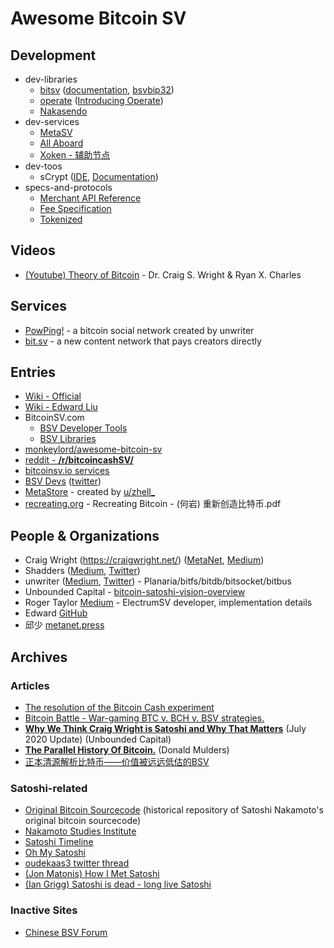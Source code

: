 
# Awesome Bitcoin SV

## Development

- dev-libraries
    - [bitsv](https://github.com/AustEcon/bitsv) ([documentation](https://austecon.github.io/bitsv/), [bsvbip32](https://github.com/AustEcon/bsvbip32))
    - [operate](https://www.operatebsv.org/) ([Introducing Operate](https://www.operatebsv.org/blog/introducing-operate/))
    - [Nakasendo](https://nakasendoproject.org/) 
- dev-services
    - [MetaSV](https://metasv.com/)
    - [All Aboard](https://allaboardbitcoin.com/) 
    - [Xoken - 辅助节点](https://www.xoken.org/)
- dev-toos
    - sCrypt ([IDE](http://scrypt.studio/), [Documentation](https://scryptdoc.readthedocs.io/en/latest/))
- specs-and-protocols
    - [Merchant API Reference](https://bitcoin-sv.github.io/merchantapi-reference/)
    - [Fee Specification](https://github.com/bitcoin-sv-specs/brfc-misc/tree/master/feespec)
    - [Tokenized](https://tokenized.com/)

## Videos

- [(Youtube) Theory of Bitcoin](https://www.youtube.com/watch?v=zmLfZ599oAY&list=PLOqZWfHm-gzALWIEoMxLpBkQvLH2HdLbh) - Dr. Craig S. Wright & Ryan X. Charles

## Services

- [PowPing!](https://powping.com/) - a bitcoin social network created by unwriter
- [bit.sv](https://bit.sv/) - a new content network that pays creators directly

## Entries

- [Wiki - Official](https://wiki.bitcoinsv.io/index.php/Main_Page)
- [Wiki - Edward Liu](https://wiki.bsv.info/)
- BitcoinSV.com
    + [BSV Developer Tools](https://bitcoinsv.com/en/build-on-bsv/bsv-developer-tools)
    + [BSV Libraries](https://bitcoinsv.com/en/build-on-bsv/library)
- [monkeylord/awesome-bitcoin-sv](https://github.com/monkeylord/awesome-bitcoin-sv)
- [reddit - **/r/bitcoincashSV/**](https://www.reddit.com/r/bitcoincashSV/)
- [bitcoinsv.io services](https://bitcoinsv.io/services/)
- [BSV Devs](https://www.bsvdevs.com/) ([twitter](https://twitter.com/BsvDevs))
- [MetaStore](https://metastore.app/apps?sort=hot) - created by [u/zhell_](https://www.reddit.com/user/zhell_/)
- [recreating.org](http://recreating.org/) - Recreating Bitcoin - (何岩) 重新创造比特币.pdf

## People & Organizations

- Craig Wright (https://craigwright.net/) ([MetaNet](https://metanet.icu/), [Medium](https://medium.com/@craig_10243))
- Shadders ([Medium](https://medium.com/@shadders333), [Twitter](https://twitter.com/shadders333))
- unwriter ([Medium](https://medium.com/@_unwriter), [Twitter](https://twitter.com/_unwriter)) - Planaria/bitfs/bitdb/bitsocket/bitbus
- Unbounded Capital - [bitcoin-satoshi-vision-overview](https://unboundedcapital.com/bitcoin-satoshi-vision-overview)
- Roger Taylor [Medium](https://medium.com/@roger.taylor) - ElectrumSV developer, implementation details
- Edward [GitHub](https://github.com/corper)
- 邱少 [metanet.press](https://metanet.press/)


## Archives

### Articles

- [The resolution of the Bitcoin Cash experiment](https://medium.com/@_unwriter/the-resolution-of-the-bitcoin-cash-experiment-52b86d8cd187)
- [Bitcoin Battle - War-gaming BTC v. BCH v. BSV strategies.](https://medium.com/cryptolawreview/bitcoin-battle-668349176b38)
- [**Why We Think Craig Wright is Satoshi and Why That Matters**](https://unboundedcapital.com/blog/why-we-think-craig-wright-is-satoshi-and-why-that-matters) (July 2020 Update) (Unbounded Capital)
- [**The Parallel History Of Bitcoin.**](https://medium.com/the-capital/the-parallel-history-of-bitcoin-bc4c1d348939) (Donald Mulders)
- [正本清源解析比特币——价值被远远低估的BSV](https://zhuanlan.zhihu.com/p/61912118)

### Satoshi-related 

- [Original Bitcoin Sourcecode](https://github.com/trottier/original-bitcoin) (historical repository of Satoshi Nakamoto's original bitcoin sourcecode)
- [Nakamoto Studies Institute](https://nakamotostudies.org/)
- [Satoshi Timeline](https://github.com/Time02/SatoshiTimeLine)
- [Oh My Satoshi](http://ohmysatoshi.com/)
- [oudekaas3 twitter thread](https://twitter.com/oudekaas3/status/1123946538131251200?s=12)
- [(Jon Matonis) How I Met Satoshi](https://medium.com/@jonmatonis/how-i-met-satoshi-96e85727dc5a)
- [(Ian Grigg) Satoshi is dead - long live Satoshi](http://financialcryptography.com/mt/archives/001593.html)

### Inactive Sites

- [Chinese BSV Forum](https://satoshivision.io/)
